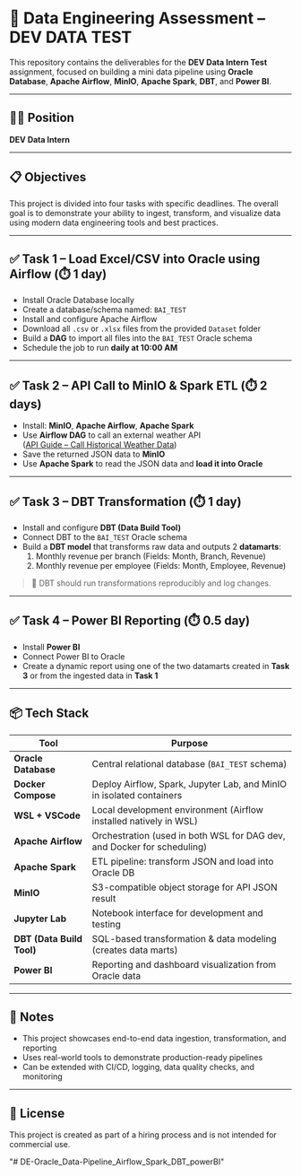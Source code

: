 # 🚀 Data Engineering Assessment – DEV DATA TEST

This repository contains the deliverables for the **DEV Data Intern Test** assignment, focused on building a mini data pipeline using **Oracle Database**, **Apache Airflow**, **MinIO**, **Apache Spark**, **DBT**, and **Power BI**.

---

## 🧑‍💼 Position

**DEV Data Intern**

---

## 📋 Objectives

This project is divided into four tasks with specific deadlines. The overall goal is to demonstrate your ability to ingest, transform, and visualize data using modern data engineering tools and best practices.

---

## ✅ Task 1 – Load Excel/CSV into Oracle using Airflow (⏱️ 1 day)

- Install Oracle Database locally
- Create a database/schema named: `BAI_TEST`
- Install and configure Apache Airflow
- Download all `.csv` or `.xlsx` files from the provided `Dataset` folder
- Build a **DAG** to import all files into the `BAI_TEST` Oracle schema
- Schedule the job to run **daily at 10:00 AM**

---

## ✅ Task 2 – API Call to MinIO & Spark ETL (⏱️ 2 days)

- Install: **MinIO**, **Apache Airflow**, **Apache Spark**
- Use **Airflow DAG** to call an external weather API  
  ([API Guide – Call Historical Weather Data](#))
- Save the returned JSON data to **MinIO**
- Use **Apache Spark** to read the JSON data and **load it into Oracle**

---

## ✅ Task 3 – DBT Transformation (⏱️ 1 day)

- Install and configure **DBT (Data Build Tool)**
- Connect DBT to the `BAI_TEST` Oracle schema
- Build a **DBT model** that transforms raw data and outputs 2 **datamarts**:
  1. Monthly revenue per branch (Fields: Month, Branch, Revenue)
  2. Monthly revenue per employee (Fields: Month, Employee, Revenue)

> 🔁 DBT should run transformations reproducibly and log changes.

---

## ✅ Task 4 – Power BI Reporting (⏱️ 0.5 day)

- Install **Power BI**
- Connect Power BI to Oracle
- Create a dynamic report using one of the two datamarts created in **Task 3** or from the ingested data in **Task 1**


---

## 📦 Tech Stack

| Tool                     | Purpose                                                                 |
|--------------------------|-------------------------------------------------------------------------|
| **Oracle Database**      | Central relational database (`BAI_TEST` schema)                         |
| **Docker Compose**       | Deploy Airflow, Spark, Jupyter Lab, and MinIO in isolated containers    |
| **WSL + VSCode**         | Local development environment (Airflow installed natively in WSL)       |
| **Apache Airflow**       | Orchestration (used in both WSL for DAG dev, and Docker for scheduling) |
| **Apache Spark**         | ETL pipeline: transform JSON and load into Oracle DB                    |
| **MinIO**                | S3-compatible object storage for API JSON result                        |
| **Jupyter Lab**          | Notebook interface for development and testing                          |
| **DBT (Data Build Tool)**| SQL-based transformation & data modeling (creates data marts)           |
| **Power BI**             | Reporting and dashboard visualization from Oracle data                  |


---

## 📌 Notes

- This project showcases end-to-end data ingestion, transformation, and reporting
- Uses real-world tools to demonstrate production-ready pipelines
- Can be extended with CI/CD, logging, data quality checks, and monitoring


---

## 📝 License

This project is created as part of a hiring process and is not intended for commercial use.


"# DE-Oracle_Data-Pipeline_Airflow_Spark_DBT_powerBI" 
